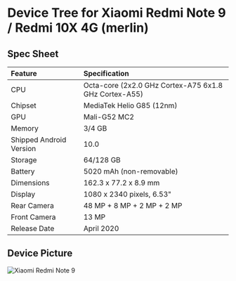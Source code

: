 # Device Tree for Xiaomi Redmi Note 9 / Redmi 10X 4G (merlin)

## Spec Sheet

| Feature                 | Specification                                         |
| :---------------------- | :--------------------------------                     |
| CPU                     | Octa-core (2x2.0 GHz Cortex-A75 6x1.8 GHz Cortex-A55) |
| Chipset                 | MediaTek Helio G85 (12nm)                             |
| GPU                     | Mali-G52 MC2                                          |
| Memory                  | 3/4 GB                                                |
| Shipped Android Version | 10.0                                                  |
| Storage                 | 64/128 GB                                             |
| Battery                 | 5020 mAh (non-removable)                              |
| Dimensions              | 162.3 x 77.2 x 8.9 mm                                 |
| Display                 | 1080 x 2340 pixels, 6.53"                             |
| Rear Camera             | 48 MP + 8 MP + 2 MP + 2 MP                            |
| Front Camera            | 13 MP                                                 |
| Release Date            | April 2020                                            |

## Device Picture
![Xiaomi Redmi Note 9](https://d2pa5gi5n2e1an.cloudfront.net/webp/global/images/product/mobilephones/Xiaomi_Note_9_ph/Xiaomi_Note_9_ph_L_1.jpg)
